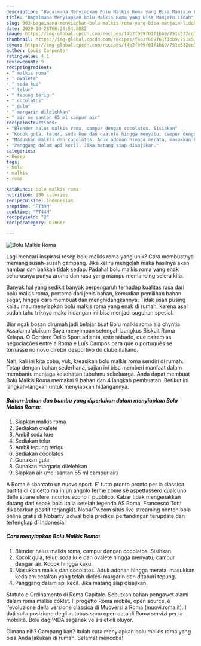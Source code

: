 ```yaml
---
description: "Bagaimana Menyiapkan Bolu Malkis Roma yang Bisa Manjain Lidah"
title: "Bagaimana Menyiapkan Bolu Malkis Roma yang Bisa Manjain Lidah"
slug: 903-bagaimana-menyiapkan-bolu-malkis-roma-yang-bisa-manjain-lidah
date: 2020-10-28T06:34:54.808Z
image: https://img-global.cpcdn.com/recipes/f4b2f609f61f1bb9/751x532cq70/bolu-malkis-roma-foto-resep-utama.jpg
thumbnail: https://img-global.cpcdn.com/recipes/f4b2f609f61f1bb9/751x532cq70/bolu-malkis-roma-foto-resep-utama.jpg
cover: https://img-global.cpcdn.com/recipes/f4b2f609f61f1bb9/751x532cq70/bolu-malkis-roma-foto-resep-utama.jpg
author: Louis Carpenter
ratingvalue: 4.1
reviewcount: 9
recipeingredient:
- " malkis roma"
- " ovalete"
- " soda kue"
- " telur"
- " tepung terigu"
- " cocolatos"
- " gula"
- " margarin dilelehkan"
- " air me santan 65 ml campur air"
recipeinstructions:
- "Blender halus malkis roma, campur dengan cocolatos. Sisihkan"
- "Kocok gula, telur, soda kue dan ovalete hingga menyatu, campur dengan air. Kocok hingga kaku."
- "Masukkan malkis dan cocolatos. Aduk adonan hingga merata, masukkan kedalam cetakan yang telah diolesi margarin dan ditaburi tepung."
- "Panggang dalam api kecil. Jika matang siap disajikan."
categories:
- Resep
tags:
- bolu
- malkis
- roma

katakunci: bolu malkis roma 
nutrition: 180 calories
recipecuisine: Indonesian
preptime: "PT39M"
cooktime: "PT44M"
recipeyield: "2"
recipecategory: Dinner

---
```



![Bolu Malkis Roma](https://img-global.cpcdn.com/recipes/f4b2f609f61f1bb9/751x532cq70/bolu-malkis-roma-foto-resep-utama.jpg)

Lagi mencari inspirasi resep bolu malkis roma yang unik? Cara membuatnya memang susah-susah gampang. Jika keliru mengolah maka hasilnya akan hambar dan bahkan tidak sedap. Padahal bolu malkis roma yang enak seharusnya punya aroma dan rasa yang mampu memancing selera kita.

Banyak hal yang sedikit banyak berpengaruh terhadap kualitas rasa dari bolu malkis roma, pertama dari jenis bahan, kemudian pemilihan bahan segar, hingga cara membuat dan menghidangkannya. Tidak usah pusing kalau mau menyiapkan bolu malkis roma yang enak di rumah, karena asal sudah tahu triknya maka hidangan ini bisa menjadi suguhan spesial.

Biar ngak bosan dirumah jadi belajar buat Bolu malkis roma ala chyntia. Assalamu&#39;alaikum Saya menyimpan setengah bungkus Biskuit Roma Kelapa. O Corriere Dello Sport adianta, este sábado, que caíram as negociações entre a Roma e Luís Campos para que o português se tornasse no novo diretor desportivo do clube italiano.


Nah, kali ini kita coba, yuk, kreasikan bolu malkis roma sendiri di rumah. Tetap dengan bahan sederhana, sajian ini bisa memberi manfaat dalam membantu menjaga kesehatan tubuhmu sekeluarga. Anda dapat membuat Bolu Malkis Roma memakai 9 bahan dan 4 langkah pembuatan. Berikut ini langkah-langkah untuk menyiapkan hidangannya.

<!--inarticleads1-->

##### Bahan-bahan dan bumbu yang diperlukan dalam menyiapkan Bolu Malkis Roma:

1. Siapkan  malkis roma
1. Sediakan  ovalete
1. Ambil  soda kue
1. Sediakan  telur
1. Ambil  tepung terigu
1. Sediakan  cocolatos
1. Gunakan  gula
1. Gunakan  margarin dilelehkan
1. Siapkan  air (me :santan 65 ml campur air)


A Roma è sbarcato un nuovo sport. E&#39; tutto pronto pronto per la classica partita di calcetto ma in un angolo ferme come se aspettassero qualcuno delle strane sfere incuriosiscono il pubblico. Kabar tidak mengenakkan datang dari sepak bola Italia setelah legenda AS Roma, Francesco Totti dikabarkan positif terjangkit. NobarTv.com situs live streaming nonton bola online gratis di Nobartv jadwal bola prediksi pertandingan terupdate dan terlengkap di Indonesia. 

<!--inarticleads2-->

##### Cara menyiapkan Bolu Malkis Roma:

1. Blender halus malkis roma, campur dengan cocolatos. Sisihkan
1. Kocok gula, telur, soda kue dan ovalete hingga menyatu, campur dengan air. Kocok hingga kaku.
1. Masukkan malkis dan cocolatos. Aduk adonan hingga merata, masukkan kedalam cetakan yang telah diolesi margarin dan ditaburi tepung.
1. Panggang dalam api kecil. Jika matang siap disajikan.


Statuto e Ordinamento di Roma Capitale. Sebutkan bahan pengawet alami dalam roma malkis coklat. Il progetto Roma mobile, open source, è l&#39;evoluzione della versione classica di Muoversi a Roma (muovi.roma.it). I dati sulla posizione degli autobus sono open data di Roma servizi per la mobilità. Bolu dağı&#39;NDA sağanak ve sis etkili oluyor. 

Gimana nih? Gampang kan? Itulah cara menyiapkan bolu malkis roma yang bisa Anda lakukan di rumah. Selamat mencoba!

